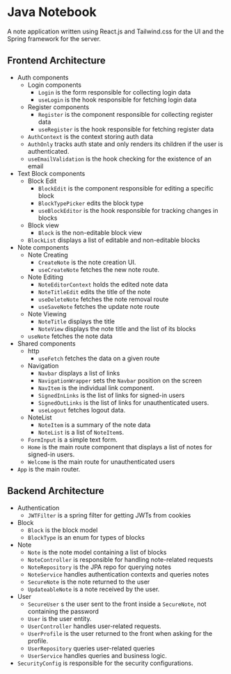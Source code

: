 # Java Notebook

A note application written using React.js and Tailwind.css for the UI and the Spring framework for the server.

## Frontend Architecture

- Auth components
    - Login components
        - `Login` is the form responsible for collecting login data
        - `useLogin` is the hook responsible for fetching login data
    - Register components
        - `Register` is the component responsible for collecting register data
        - `useRegister` is the hook responsible for fetching register data
    - `AuthContext` is the context storing auth data
    - `AuthOnly` tracks auth state and only renders its children if the user is authenticated.
    - `useEmailValidation` is the hook checking for the existence of an email
- Text Block components
    - Block Edit
        - `BlockEdit` is the component responsible for editing a specific block
        - `BlockTypePicker` edits the block type
        - `useBlockEditor` is the hook responsible for tracking changes in blocks
    - Block view
        - `Block` is the non-editable block view
    - `BlockList` displays a list of editable and non-editable blocks
- Note components
    - Note Creating
        - `CreateNote` is the note creation UI.
        - `useCreateNote` fetches the new note route.
    - Note Editing
        - `NoteEditorContext` holds the edited note data
        - `NoteTitleEdit` edits the title of the note
        - `useDeleteNote` fetches the note removal route
        - `useSaveNote` fetches the update note route
    - Note Viewing
        - `NoteTitle` displays the title
        - `NoteView` displays the note title and the list of its blocks
    - `useNote` fetches the note data
- Shared components
    - http
        - `useFetch` fetches the data on a given route
    - Navigation
        - `Navbar` displays a list of links
        - `NavigationWrapper` sets the `Navbar` position on the screen
        - `NavItem` is the individual link component.
        - `SignedInLinks` is the list of links for signed-in users
        - `SignedOutLinks` is the list of links for unauthenticated users.
        - `useLogout` fetches logout data.
    - NoteList
        - `NoteItem` is a summary of the note data
        - `NoteList` is a list of `NoteItem`s.
    - `FormInput` is a simple text form.
    - `Home` is the main route component that displays a list of notes for signed-in users.
    - `Welcome` is the main route for unauthenticated users
- `App` is the main router.

## Backend Architecture

- Authentication
    - `JWTFilter` is a spring filter for getting JWTs from cookies
- Block
    - `Block` is the block model
    - `BlockType` is an enum for types of blocks
- Note
    - `Note` is the note model containing a list of blocks
    - `NoteController` is responsible for handling note-related requests
    - `NoteRepository` is the JPA repo for querying notes
    - `NoteService` handles authentication contexts and queries notes
    - `SecureNote` is the note returned to the user
    - `UpdateableNote` is a note received by the user.
- User
    - `SecureUser` s the user sent to the front inside a `SecureNote`, not containing the password
    - `User` is the user entity.
    - `UserController` handles user-related requests.
    - `UserProfile` is the user returned to the front when asking for the profile.
    - `UserRepository` queries user-related queries
    - `UserService` handles queries and business logic.
- `SecurityConfig` is responsible for the security configurations.

